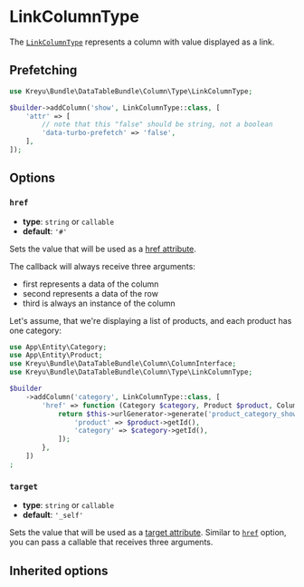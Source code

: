 <script setup>
    import ColumnTypeOptions from "./options/column.md";
    import TurboPrefetchingSection from "./../../../shared/turbo-prefetching.md";
</script>

# LinkColumnType

The [`LinkColumnType`](https://github.com/Kreyu/data-table-bundle/blob/main/src/Column/Type/LinkColumnType.php) represents a column with value displayed as a link.

## Prefetching

<TurboPrefetchingSection>

```php
use Kreyu\Bundle\DataTableBundle\Column\Type\LinkColumnType;

$builder->addColumn('show', LinkColumnType::class, [
    'attr' => [
        // note that this "false" should be string, not a boolean
        'data-turbo-prefetch' => 'false',
    ],
]);
```

</TurboPrefetchingSection>


## Options

### `href`

- **type**: `string` or `callable`
- **default**: `'#'`

Sets the value that will be used as a [href attribute](https://developer.mozilla.org/en-US/docs/Web/HTML/Element/a#attr-href).

The callback will always receive three arguments:

- first represents a data of the column
- second represents a data of the row
- third is always an instance of the column

Let's assume, that we're displaying a list of products, and each product has one category:

```php
use App\Entity\Category;
use App\Entity\Product;
use Kreyu\Bundle\DataTableBundle\Column\ColumnInterface;
use Kreyu\Bundle\DataTableBundle\Column\Type\LinkColumnType;

$builder
    ->addColumn('category', LinkColumnType::class, [
        'href' => function (Category $category, Product $product, ColumnInterface $column): string {
            return $this->urlGenerator->generate('product_category_show', [
                'product' => $product->getId(),
                'category' => $category->getId(),
            ]);
        },
    ])
;
```

### `target`

- **type**: `string` or `callable`
- **default**: `'_self'`

Sets the value that will be used as a [target attribute](https://developer.mozilla.org/en-US/docs/Web/HTML/Element/a#attr-target). 
Similar to [`href`](#href) option, you can pass a callable that receives three arguments.

## Inherited options

<ColumnTypeOptions/>
